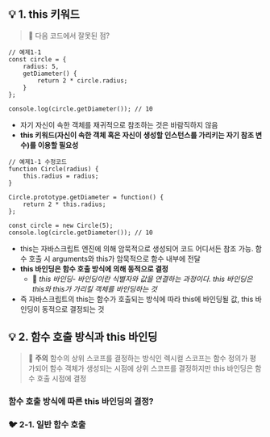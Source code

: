 ## :bulb: 1. this 키워드
> :snake: 다음 코드에서 잘못된 점?
```
// 예제1-1
const circle = {
    radius: 5,
    getDiameter() {
        return 2 * circle.radius;
    }
};

console.log(circle.getDiameter()); // 10
```
- 자기 자신이 속한 객체를 재귀적으로 참조하는 것은 바람직하지 않음
- **this 키워드(자신이 속한 객체 혹은 자신이 생성할 인스턴스를 가리키는 자기 참조 변수)를 이용할 필요성**

```
// 예제1-1 수정코드
function Circle(radius) {
    this.radius = radius;
}

Circle.prototype.getDiameter = function() {
    return 2 * this.radius;
};

const circle = new Circle(5);
console.log(circle.getDiameter()); // 10
```
- this는 자바스크립트 엔진에 의해 암묵적으로 생성되어 코드 어디서든 참조 가능. 함수 호출 시 arguments와 this가 암묵적으로 함수 내부에 전달
- **this 바인딩은 함수 호출 방식에 의해 동적으로 결정**
    - :key: *this 바인딩- 바인딩이란 식별자와 값을 연결하는 과정이다. this 바인딩은 this와 this가 가리킬 객체를 바인딩하는 것*
- 즉 자바스크립트의 this는 함수가 호출되는 방식에 따라 this에 바인딩될 값, this 바인딩이 동적으로 결정되는 것

## :bulb: 2. 함수 호출 방식과 this 바인딩
> :round_pushpin: **주의** 함수의 상위 스코프를 결정하는 방식인 렉시컬 스코프는 함수 정의가 평가되어 함수 객체가 생성되는 시점에 상위 스코프를 결정하지만 this 바인딩은 함수 호출 시점에 결정

### **함수 호출 방식에 따른 this 바인딩의 결정?**

### :bird: 2-1. 일반 함수 호출
